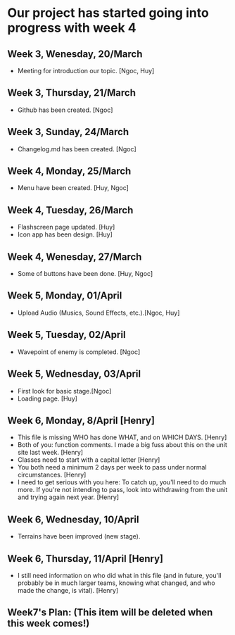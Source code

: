 # Our project has started going into progress with week 4

## Week 3, Wenesday, 20/March

- Meeting for introduction our topic. [Ngoc, Huy]

## Week 3, Thursday, 21/March

- Github has been created. [Ngoc]

## Week 3, Sunday, 24/March

- Changelog.md has been created. [Ngoc]

## Week 4, Monday, 25/March

- Menu have been created. [Huy, Ngoc]

## Week 4, Tuesday, 26/March

- Flashscreen page updated. [Huy]
- Icon app has been design. [Huy]

## Week 4, Wenesday, 27/March

- Some of buttons have been done. [Huy, Ngoc]

## Week 5, Monday, 01/April

- Upload Audio (Musics, Sound Effects, etc.).[Ngoc, Huy]

## Week 5, Tuesday, 02/April

- Wavepoint of enemy is completed. [Ngoc]

## Week 5, Wednesday, 03/April

- First look for basic stage.[Ngoc]
- Loading page. [Huy]

## Week 6, Monday, 8/April [Henry]

- This file is missing WHO has done WHAT, and on WHICH DAYS. [Henry]
- Both of you: function comments. I made a big fuss about this on the unit site last week. [Henry]
- Classes need to start with a capital letter [Henry]
- You both need a minimum 2 days per week to pass under normal circumstances. [Henry]
- I need to get serious with you here: To catch up, you'll need to do much more. If you're not intending to pass, look into withdrawing from the unit and trying again next year. [Henry]

## Week 6, Wednesday, 10/April
- Terrains have been improved (new stage).

## Week 6, Thursday, 11/April [Henry]
- I still need information on who did what in this file (and in future, you'll probably be in much larger teams, knowing what changed, and who made the change, is vital). [Henry]

## Week7's Plan: (This item will be deleted when this week comes!)






